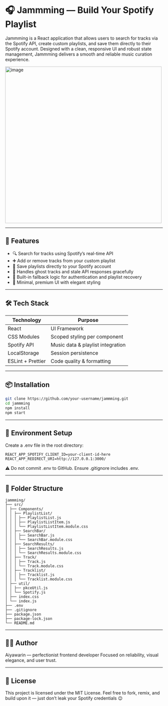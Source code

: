 # 🎧 Jammming — Build Your Spotify Playlist

Jammming is a React application that allows users to search for tracks via the Spotify API, create custom playlists, and save them directly to their Spotify account. Designed with a clean, responsive UI and robust state management, Jammming delivers a smooth and reliable music curation experience.

<img width="500" alt="image" src="https://github.com/user-attachments/assets/d245b50c-6f4e-4a43-914f-7082c8a84aa3" />

---

## 🚀 Features

- 🔍 Search for tracks using Spotify’s real-time API
- ➕ Add or remove tracks from your custom playlist
- 💾 Save playlists directly to your Spotify account
- 🧠 Handles ghost tracks and stale API responses gracefully
- 🧪 Built-in fallback logic for authentication and playlist recovery
- 🎨 Minimal, premium UI with elegant styling

---

## 🛠️ Tech Stack

| Technology        | Purpose                           |
| ----------------- | --------------------------------- |
| React             | UI Framework                      |
| CSS Modules       | Scoped styling per component      |
| Spotify API       | Music data & playlist integration |
| LocalStorage      | Session persistence               |
| ESLint + Prettier | Code quality & formatting         |

---

## 📦 Installation

```bash
git clone https://github.com/your-username/jammming.git
cd jammming
npm install
npm start
```

---

## 🔐 Environment Setup

Create a .env file in the root directory:

```env
REACT_APP_SPOTIFY_CLIENT_ID=your-client-id-here
REACT_APP_REDIRECT_URI=http://127.0.0.1:3000/
```

⚠️ Do not commit .env to GitHub. Ensure .gitignore includes .env.

---

## 📁 Folder Structure

```
jammming/
├── src/
│ ├── Components/
│ │ ├── PlaylistList/
│ │ │ ├── PlaylistList.js
│ │ │ ├── PlaylistListItem.js
│ │ │ └── PlaylistListItem.module.css
│ │ ├── SearchBar/
│ │ │ ├── SearchBar.js
│ │ │ └── SearchBar.module.css
│ │ ├── SearchResults/
│ │ │ ├── SearchResults.js
│ │ │ └── SearchResults.module.css
│ │ ├── Track/
│ │ │ ├── Track.js
│ │ │ └── Track.module.css
│ │ ├── Tracklist/
│ │ │ ├── Tracklist.js
│ │ │ └── Tracklist.module.css
│ ├── util/
│ │ ├── pkceUtil.js
│ │ └── Spotify.js
│ ├── index.css
│ └── index.js
├── .env
├── .gitignore
├── package.json
├── package-lock.json
└── README.md
```

---

## 🧑‍💻 Author

Aiyawarin — perfectionist frontend developer
Focused on reliability, visual elegance, and user trust.

---

## 📄 License

This project is licensed under the MIT License.
Feel free to fork, remix, and build upon it — just don’t leak your Spotify credentials 😉
